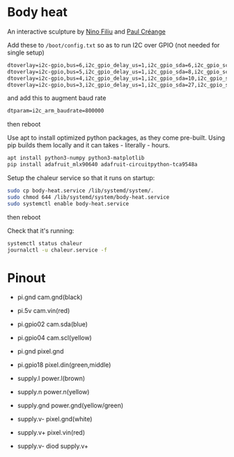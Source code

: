 # Body heat

An interactive sculpture by [Nino Filiu](https://instagram.com/nino.filiu/) and [Paul Créange](https://www.instagram.com/paulcreange/)

Add these to `/boot/config.txt` so as to run I2C over GPIO (not needed for single setup)

```txt
dtoverlay=i2c-gpio,bus=6,i2c_gpio_delay_us=1,i2c_gpio_sda=6,i2c_gpio_scl=13
dtoverlay=i2c-gpio,bus=5,i2c_gpio_delay_us=1,i2c_gpio_sda=8,i2c_gpio_scl=5
dtoverlay=i2c-gpio,bus=4,i2c_gpio_delay_us=1,i2c_gpio_sda=10,i2c_gpio_scl=9
dtoverlay=i2c-gpio,bus=3,i2c_gpio_delay_us=1,i2c_gpio_sda=27,i2c_gpio_scl=22
```

and add this to augment baud rate

```txt
dtparam=i2c_arm_baudrate=800000
```

then reboot

Use apt to install optimized python packages, as they come pre-built. Using pip builds them locally and it can takes - literally - hours.

```sh
apt install python3-numpy python3-matplotlib
pip install adafruit_mlx90640 adafruit-circuitpython-tca9548a
```

Setup the chaleur service so that it runs on startup:

```sh
sudo cp body-heat.service /lib/systemd/system/.
sudo chmod 644 /lib/systemd/system/body-heat.service
sudo systemctl enable body-heat.service
```

then reboot

Check that it's running:

```sh
systemctl status chaleur
journalctl -u chaleur.service -f
```

# Pinout

- pi.gnd cam.gnd(black)
- pi.5v cam.vin(red)
- pi.gpio02 cam.sda(blue)
- pi.gpio04 cam.scl(yellow)

- pi.gnd pixel.gnd
- pi.gpio18 pixel.din(green,middle)

- supply.l power.l(brown)
- supply.n power.n(yellow)
- supply.gnd power.gnd(yellow/green)
- supply.v- pixel.gnd(white)
- supply.v+ pixel.vin(red)
- supply.v- diod supply.v+

